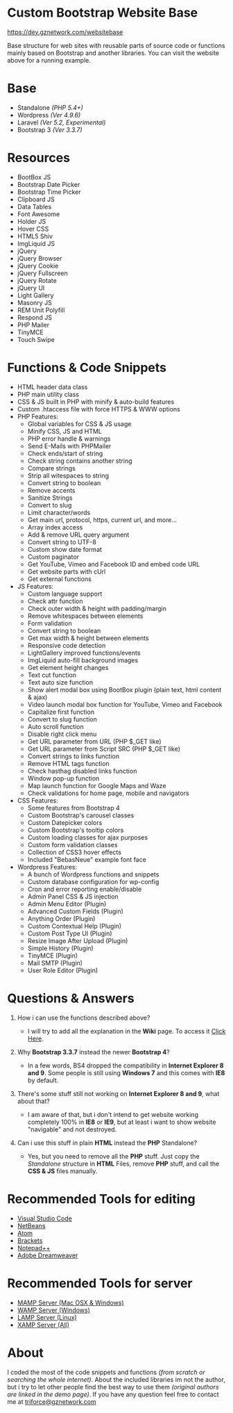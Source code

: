# Custom Bootstrap Website Base
https://dev.gznetwork.com/websitebase

Base structure for web sites with reusable parts of source code or functions mainly based on Bootstrap and another libraries. You can visit the website above for a running example.

# Base
- Standalone *(PHP 5.4+)*
- Wordpress *(Ver 4.9.6)*
- Laravel *(Ver 5.2, Experimental)*
- Bootstrap 3 *(Ver 3.3.7)*

# Resources
- BootBox JS
- Bootstrap Date Picker
- Bootstrap Time Picker
- Clipboard JS
- Data Tables
- Font Awesome
- Holder JS
- Hover CSS
- HTML5 Shiv
- ImgLiquid JS
- jQuery
- jQuery Browser
- jQuery Cookie
- jQuery Fullscreen
- jQuery Rotate
- jQuery UI
- Light Gallery
- Masonry JS
- REM Unit Polyfill
- Respond JS
- PHP Mailer
- TinyMCE
- Touch Swipe

# Functions & Code Snippets
- HTML header data class
- PHP main utility class
- CSS & JS built in PHP with minify & auto-build features
- Custom .htaccess file with force HTTPS & WWW options
- PHP Features:
	- Global variables for CSS & JS usage
	- Minify CSS, JS and HTML
	- PHP error handle & warnings
	- Send E-Mails with PHPMailer
	- Check ends/start of string
	- Check string contains another string
	- Compare strings
	- Strip all witespaces to string
	- Convert string to boolean
	- Remove accents
	- Sanitize Strings
	- Convert to slug
	- Limit character/words
	- Get main url, protocol, https, current url, and more...
	- Array index access
	- Add & remove URL query argument
	- Convert string to UTF-8
	- Custom show date format
	- Custom paginator
	- Get YouTube, Vimeo and Facebook ID and embed code URL
	- Get website parts with cUrl
	- Get external functions
- JS Features:
	- Custom language support
	- Check attr function
	- Check outer width & height with padding/margin
	- Remove whitespaces between elements
	- Form validation
	- Convert string to boolean
	- Get max width & height between elements
	- Responsive code detection
	- LightGallery improved functions/events
	- ImgLiquid auto-fill background images
	- Get element height changes
	- Text cut function
	- Text auto size function
	- Show alert modal box using BootBox plugin (plain text, html content & ajax)
	- Video launch modal box function for YouTube, Vimeo and Facebook
	- Capitalize first function
	- Convert to slug function
	- Auto scroll function
	- Disable right click menu
	- Get URL parameter from URL (PHP $_GET like)
	- Get URL parameter from Script SRC (PHP $_GET like)
	- Convert strings to links function
	- Remove HTML tags function
	- Check hasthag disabled links function
	- Window pop-up function
	- Map launch function for Google Maps and Waze
	- Check validations for home page, mobile and navigators
- CSS Features:
	- Some features from Bootstrap 4
	- Custom Bootstrap's carousel classes
	- Custom Datepicker colors
	- Custom Bootstrap's tooltip colors
	- Custom loading classes for ajax purposes
	- Custom form validation classes
	- Collection of CSS3 hover effects
	- Included "BebasNeue" example font face
- Wordpress Features:
	- A bunch of Wordpress functions and snippets
	- Custom database configuration for wp-config
	- Cron and error reporting enable/disable
	- Admin Panel CSS & JS injection
	- Admin Menu Editor (Plugin)
	- Advanced Custom Fields (Plugin)
	- Anything Order (Plugin)
	- Custom Contextual Help (Plugin)
	- Custom Post Type UI (Plugin)
	- Resize Image After Upload (Plugin)
	- Simple History (Plugin)
	- TinyMCE (Plugin)
	- Mail SMTP (Plugin)
	- User Role Editor (Plugin)

# Questions & Answers
1. How i can use the functions described above?
   - I will try to add all the explanation in the **Wiki** page. To access it [Click Here](https://github.com/TriForceX/WebsiteBase/wiki).
   
2. Why **Bootstrap 3.3.7** instead the newer **Bootstrap 4**?
   - In a few words, BS4 dropped the compatibility in **Internet Explorer 8 and 9**. Some people is still using **Windows 7** and this comes with **IE8** by default.
   
3. There's some stuff still not working on **Internet Explorer 8 and 9**, what about that?
   - I am aware of that, but i don't intend to get website working completely 100% in **IE8** or **IE9**, but at least i want to show website "navigable" and not destroyed.

4. Can i use this stuff in plain **HTML** instead the **PHP** Standalone?
   - Yes, but you need to remove all the **PHP** stuff. Just copy the *Standalone* structure in **HTML** Files, remove **PHP** stuff, and call the **CSS & JS** files manually.

# Recommended Tools for editing
- [Visual Studio Code](https://code.visualstudio.com/)
- [NetBeans](https://netbeans.org/)
- [Atom](https://atom.io/)
- [Brackets](http://brackets.io/)
- [Notepad++](https://notepad-plus-plus.org/download/v7.5.6.html)
- [Adobe Dreamweaver](https://www.adobe.com/dreamweaver)

# Recommended Tools for server
- [MAMP Server (Mac OSX & Windows)](https://www.mamp.info/en/)
- [WAMP Server (Windows)](http://www.wampserver.com/)
- [LAMP Server (Linux)](https://bitnami.com/stack/lamp)
- [XAMP Server (All)](https://www.apachefriends.org/)

# About
I coded the most of the code snippets and functions *(from scratch or searching the whole internet)*. About the included libraries im not the author, but i try to let other people find the best way to use them *(original authors are linked in the demo page)*. If you have any question feel free to contact me at triforce@gznetwork.com